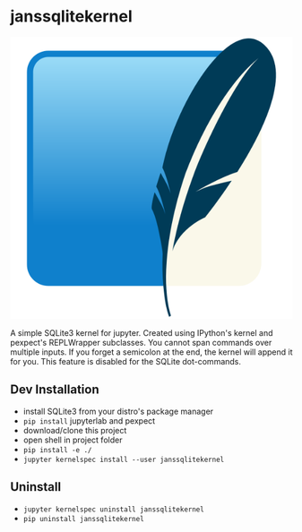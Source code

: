 # janssqlitekernel

![alt](janssqlitekernel/logo-svg.svg)

A simple SQLite3 kernel for jupyter.
Created using IPython's kernel and pexpect's REPLWrapper subclasses.
You cannot span commands over multiple inputs.
If you forget a semicolon at the end, the kernel will append it for you.
This feature is disabled for the SQLite dot-commands.

## Dev Installation

- install SQLite3 from your distro's package manager
- `pip install` jupyterlab and pexpect
- download/clone this project
- open shell in project folder
- `pip install -e ./`
- `jupyter kernelspec install --user janssqlitekernel`

## Uninstall

- `jupyter kernelspec uninstall janssqlitekernel`
- `pip uninstall janssqlitekernel`
